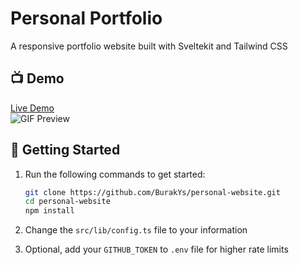 # Personal Portfolio

A responsive portfolio website built with Sveltekit and Tailwind CSS

## 📺 Demo

[Live Demo](https://buraky.dev)  
![GIF Preview](https://cdn.buraky.dev/personal-website.gif)

## 🚀 Getting Started

1. Run the following commands to get started:

    ```bash
    git clone https://github.com/BurakYs/personal-website.git
    cd personal-website
    npm install
    ```

2. Change the `src/lib/config.ts` file to your information
3. Optional, add your `GITHUB_TOKEN` to `.env` file for higher rate limits